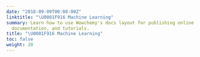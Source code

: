 ```yaml
---
date: "2018-09-09T00:00:00Z"
linktitle: "\U0001F916 Machine Learning"
summary: Learn how to use Wowchemy's docs layout for publishing online courses, software
  documentation, and tutorials.
title: "\U0001F916 Machine Learning"
toc: false
weight: 20
---
```

